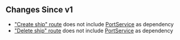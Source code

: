 ## Changes Since v1

- ["Create ship" route](./src/presentation/routes/ship/create.ts) does not include [PortService](./src/services/PortService.ts) as dependency
- ["Delete ship" route](./src/presentation/routes/ship/delete.ts) does not include [PortService](./src/services/PortService.ts) as dependency
